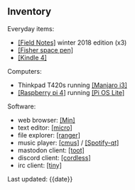 ## Inventory

Everyday items:
- [[Field Notes]](https://fieldnotesbrand.com/) winter 2018 edition (x3)
- [[Fisher space pen]](https://fieldnotesbrand.com/products/space-pen)
- [[Kindle 4]](https://www.ebay.com/sch/i.html?_from=R40&_trksid=p2380057.m570.l1313&_nkw=kindle+4&_sacat=0)

Computers:
- Thinkpad T420s running [[Manjaro i3]](https://manjaro.org/downloads/community/i3/)
- [[Raspberry pi 4]](https://www.raspberrypi.org/products/raspberry-pi-4-model-b/) running [[Pi OS Lite]](https://www.raspberrypi.org/software/operating-systems/)

Software:
- web browser: [[Min]](https://minbrowser.org/)
- text editor: [[micro]](https://micro-editor.github.io/)
- file explorer: [[ranger]](https://ranger.github.io/)
- music player: [[cmus]](https://cmus.github.io/) / [[Spotify-qt]](https://github.com/kraxarn/spotify-qt)
- mastodon client: [[toot]](https://github.com/ihabunek/toot)
- discord client: [[cordless]](https://github.com/Bios-Marcel/cordless)
- irc client: [[tiny]](https://github.com/osa1/tiny)

Last updated: {{date}}

